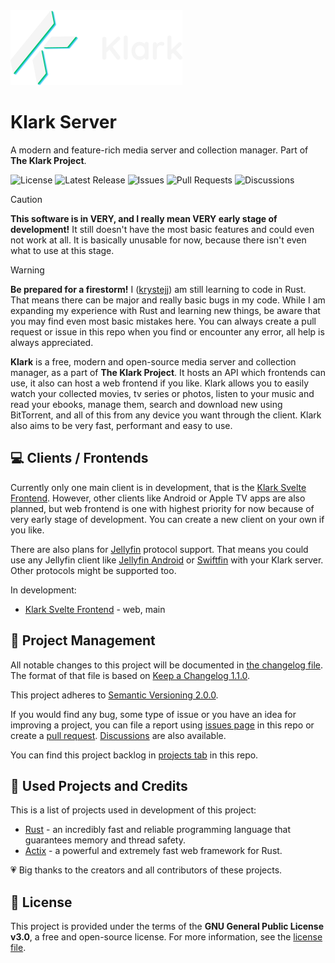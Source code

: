 <img src="./.github/assets/klark-banner-275x120.png" alt="Klark banner" />

# Klark Server
A modern and feature-rich media server and collection manager. Part of **The Klark Project**.

![License](https://img.shields.io/github/license/krystejj/klark-server?label=License)
![Latest Release](https://img.shields.io/github/v/release/krystejj/klark-server?label=Latest%20Release)
![Issues](https://img.shields.io/github/issues/krystejj/klark-server?label=Issues)
![Pull Requests](https://img.shields.io/github/issues-pr/krystejj/klark-server?label=Pull%20Requests)
![Discussions](https://img.shields.io/github/discussions/krystejj/klark-server?label=Discussions)

> [!CAUTION]
> **This software is in VERY, and I really mean VERY early stage of development!** It still doesn't have the most basic features and could even not work at all. It is basically unusable for now, because there isn't even what to use at this stage.

> [!WARNING]
> **Be prepared for a firestorm!** I ([krystejj](https://github.com/krystejj)) am still learning to code in Rust. That means there can be major and really basic bugs in my code. While I am expanding my experience with Rust and learning new things, be aware that you may find even most basic mistakes here. You can always create a pull request or issue in this repo when you find or encounter any error, all help is always appreciated.

**Klark** is a free, modern and open-source media server and collection manager, as a part of **The Klark Project**. It hosts an API which frontends can use, it also can host a web frontend if you like. Klark allows you to easily watch your collected movies, tv series or photos, listen to your music and read your ebooks, manage them, search and download new using BitTorrent, and all of this from any device you want through the client. Klark also aims to be very fast, performant and easy to use.

## 💻 Clients / Frontends
Currently only one main client is in development, that is the [Klark Svelte Frontend](https://github.com/krystejj/klark-svelte-frontend). However, other clients like Android or Apple TV apps are also planned, but web frontend is one with highest priority for now because of very early stage of development. You can create a new client on your own if you like.

There are also plans for [Jellyfin](https://jellyfin.org/) protocol support. That means you could use any Jellyfin client like [Jellyfin Android](https://github.com/jellyfin/jellyfin-android) or [Swiftfin](https://github.com/jellyfin/swiftfin) with your Klark server. Other protocols might be supported too.

In development:
- [Klark Svelte Frontend](https://github.com/krystejj/klark-svelte-frontend) - web, main

## 📖 Project Management
All notable changes to this project will be documented in [the changelog file](CHANGELOG.md). The format of that file is based on [Keep a Changelog 1.1.0](https://keepachangelog.com/en/1.1.0/).

This project adheres to [Semantic Versioning 2.0.0](https://semver.org/spec/v2.0.0.html).

If you would find any bug, some type of issue or you have an idea for improving a project, you can file a report using [issues page](https://github.com/krystejj/klark-server/issues) in this repo or create a [pull request](https://github.com/krystejj/klark-server/pulls). [Discussions](https://github.com/krystejj/klark-server/discussions) are also available.

You can find this project backlog in [projects tab](https://github.com/users/krystejj/projects/4/views/1) in this repo.

## 🙏 Used Projects and Credits
This is a list of projects used in development of this project:
- [Rust](https://www.rust-lang.org/) - an incredibly fast and reliable programming language that guarantees memory and thread safety.
- [Actix](https://actix.rs/) - a powerful and extremely fast web framework for Rust.

💗 Big thanks to the creators and all contributors of these projects.

## 📜 License
This project is provided under the terms of the **GNU General Public License v3.0**, a free and open-source license. For more information, see the [license file](LICENSE.md).
